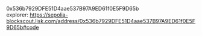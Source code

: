 0x536b7929DFE51D4aae537B97A9ED61f0E5F9D65b  
explorer: https://sepolia-blockscout.lisk.com/address/0x536b7929DFE51D4aae537B97A9ED61f0E5F9D65b#code

